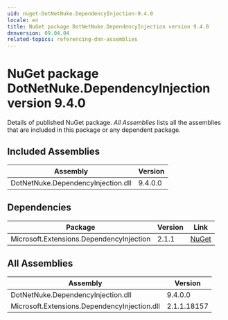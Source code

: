 ```yaml
---
uid: nuget-DotNetNuke.DependencyInjection-9.4.0
locale: en
title: NuGet package DotNetNuke.DependencyInjection version 9.4.0
dnnversion: 09.04.04
related-topics: referencing-dnn-assemblies
---
```


# NuGet package DotNetNuke.DependencyInjection version 9.4.0
Details of published NuGet package.
*All Assemblies* lists all the assemblies that are included in this package or any dependent package.

## Included Assemblies

|Assembly|Version|
|---|---|
|DotNetNuke.DependencyInjection.dll|9.4.0.0|

## Dependencies

|Package|Version|Link|
|---|---|---|
|Microsoft.Extensions.DependencyInjection|2.1.1|[NuGet](https://www.nuget.org/packages/Microsoft.Extensions.DependencyInjection/2.1.1)|

## All Assemblies

|Assembly|Version|
|---|---|
|DotNetNuke.DependencyInjection.dll|9.4.0.0|
|Microsoft.Extensions.DependencyInjection.dll|2.1.1.18157|

